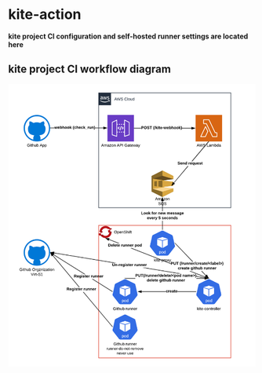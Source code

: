 # kite-action

**kite project CI configuration and self-hosted runner settings are located here**

## kite project CI workflow diagram

![kite project CI diagram](./kite-action.png)
